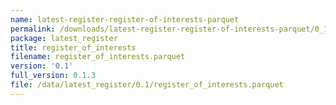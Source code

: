 ```yaml
---
name: latest-register-register-of-interests-parquet
permalink: /downloads/latest-register-register-of-interests-parquet/0_1
package: latest_register
title: register_of_interests
filename: register_of_interests.parquet
version: '0.1'
full_version: 0.1.3
file: /data/latest_register/0.1/register_of_interests.parquet
---
```


